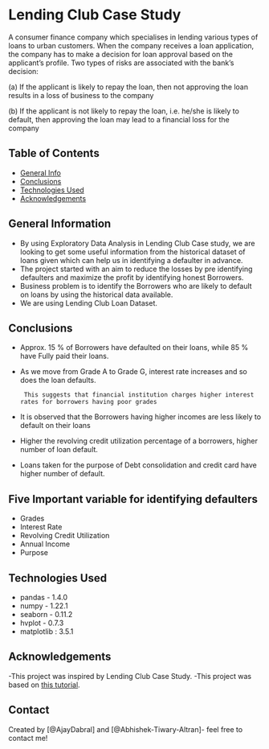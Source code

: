 # Lending Club Case Study

A consumer finance company which specialises in lending various types of loans to urban customers. When the company receives a loan application, the company has to make a decision for loan approval based on the applicant’s profile. Two types of risks are associated with the bank’s decision:

(a) If the applicant is likely to repay the loan, then not approving the loan results in a loss of business to the company

(b) If the applicant is not likely to repay the loan, i.e. he/she is likely to default, then approving the loan may lead to a financial loss for the company



## Table of Contents
* [General Info](#general-information)
* [Conclusions](#conclusions)
* [Technologies Used](#technologies-used)
* [Acknowledgements](#acknowledgements)



## General Information

- By using Exploratory Data Analysis in Lending Club Case study, we are looking to get some useful information from the historical dataset of loans given which can help us in identifying a defaulter in advance.
- The project started with an aim to reduce the losses by pre identifying defaulters and maximize the profit by identifying honest Borrowers.
- Business problem is to identify the Borrowers who are likely to default on loans by using the historical data available.
- We are using Lending Club Loan Dataset.


## Conclusions
- Approx. 15 % of Borrowers have defaulted on their loans, while  85 % have Fully paid their loans.

- As we move from Grade A to Grade G, interest rate increases and so does the loan defaults.

       This suggests that financial institution charges higher interest  rates for borrowers having poor grades

- It is observed that the Borrowers having higher incomes are less likely to default on their loans

- Higher the revolving credit utilization percentage of a borrowers, higher number of  loan default. 
 
- Loans taken for the purpose of Debt consolidation and credit card have higher number of default.

## Five Important variable for identifying defaulters
- Grades
- Interest Rate
- Revolving Credit Utilization
- Annual Income
- Purpose



## Technologies Used
- pandas - 1.4.0
- numpy - 1.22.1
- seaborn - 0.11.2
- hvplot - 0.7.3
- matplotlib : 3.5.1



## Acknowledgements
-This project was inspired by Lending Club Case Study.
-This project was based on [this tutorial](https://learn.upgrad.com/course/1994/).


## Contact
Created by [@AjayDabral] and [@Abhishek-Tiwary-Altran]- feel free to contact me!


